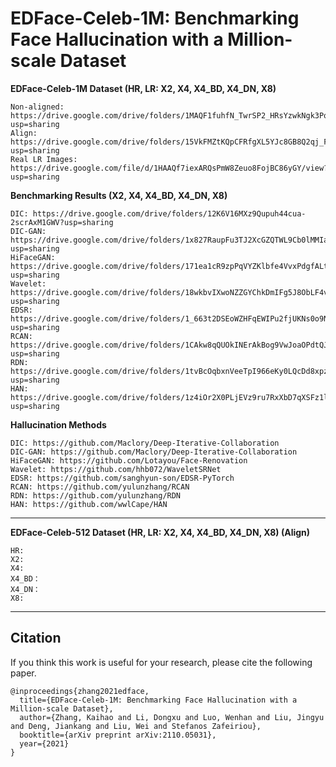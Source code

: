 

# EDFace-Celeb-1M: Benchmarking Face Hallucination with a Million-scale Dataset



__EDFace-Celeb-1M Dataset (HR, LR: X2, X4, X4_BD, X4_DN, X8)__

```
Non-aligned: https://drive.google.com/drive/folders/1MAQF1fuhfN_TwrSP2_HRsYzwkNgk3Pqu?usp=sharing
Align: https://drive.google.com/drive/folders/15VkFMZtKQpCFRfgXL5YJc8GB8Q2qj_Fn?usp=sharing
Real LR Images: https://drive.google.com/file/d/1HAAQf7iexARQsPmW8Zeuo8FojBC86yGY/view?usp=sharing
```

__Benchmarking Results (X2, X4, X4_BD, X4_DN, X8)__

```
DIC: https://drive.google.com/drive/folders/12K6V16MXz9Qupuh44cua-2scrAxM1GWV?usp=sharing
DIC-GAN: https://drive.google.com/drive/folders/1x827RaupFu3TJ2XcGZQTWL9Cb0lMMIaT?usp=sharing
HiFaceGAN: https://drive.google.com/drive/folders/171ea1cR9zpPqVYZKlbfe4VvxPdgfALtC?usp=sharing
Wavelet: https://drive.google.com/drive/folders/18wkbvIXwoNZZGYChkDmIFg5J8ObLF4v4?usp=sharing
EDSR: https://drive.google.com/drive/folders/1_663t2DSEoWZHFqEWIPu2fjUKNs0o9N5?usp=sharing
RCAN: https://drive.google.com/drive/folders/1CAkw8qQUOkINErAkBog9VwJoaOPdtQJy?usp=sharing
RDN: https://drive.google.com/drive/folders/1tvBcOqbxnVeeTpI966eKy0LQcDd8xpz_?usp=sharing
HAN: https://drive.google.com/drive/folders/1z4iOr2X0PLjEVz9ru7RxXbD7qXSFz1lN?usp=sharing
```

__Hallucination Methods__

```
DIC: https://github.com/Maclory/Deep-Iterative-Collaboration
DIC-GAN: https://github.com/Maclory/Deep-Iterative-Collaboration
HiFaceGAN: https://github.com/Lotayou/Face-Renovation
Wavelet: https://github.com/hhb072/WaveletSRNet
EDSR: https://github.com/sanghyun-son/EDSR-PyTorch
RCAN: https://github.com/yulunzhang/RCAN
RDN: https://github.com/yulunzhang/RDN
HAN: https://github.com/wwlCape/HAN
```


****

__EDFace-Celeb-512 Dataset (HR, LR: X2, X4, X4_BD, X4_DN, X8) (Align)__

```
HR:
X2:
X4:
X4_BD：
X4_DN：
X8:
```

****



## Citation
If you think this work is useful for your research, please cite the following paper.

```
@inproceedings{zhang2021edface,
  title={EDFace-Celeb-1M: Benchmarking Face Hallucination with a Million-scale Dataset},
  author={Zhang, Kaihao and Li, Dongxu and Luo, Wenhan and Liu, Jingyu and Deng, Jiankang and Liu, Wei and Stefanos Zafeiriou},
  booktitle={arXiv preprint arXiv:2110.05031},
  year={2021}
}
```


